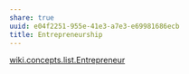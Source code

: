 ```yaml
---
share: true
uuid: e04f2251-955e-41e3-a7e3-e69981686ecb
title: Entrepreneurship
---
```

[wiki.concepts.list.Entrepreneur](../dentropydaemon-wiki/Wiki/Concepts/List/Entrepreneur)